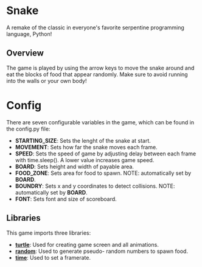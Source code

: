 # Snake
A remake of the classic in everyone's favorite serpentine programming language, Python!

## Overview
The game is played by using the arrow keys to move the snake around and eat the blocks of food that appear randomly. Make sure to avoid running into the walls or your own body!

# Config
There are seven configurable variables in the game, which can be found in the config.py file:
* **STARTING_SIZE**: Sets the lenght of the snake at start.
* **MOVEMENT**: Sets how far the snake moves each frame.
* **SPEED**: Sets the speed of game by adjusting delay between each frame with time.sleep(). A lower value increases game speed.
* **BOARD**: Sets height and width of payable area.
* **FOOD_ZONE**: Sets area for food to spawn. NOTE: automatically set by **BOARD**.
* **BOUNDRY**: Sets x and y coordinates to detect collisions. NOTE: automatically set by **BOARD**.
* **FONT**: Sets font and size of scoreboard.

## Libraries
This game imports three libraries:
* **[turtle](https://docs.python.org/3/library/turtle.html#turtle.write)**: Used for creating game screen and all animations.
* **[random](https://docs.python.org/3/library/random.html?highlight=random#module-random)**: Used to generate pseudo- random numbers to spawn food.
* **[time](https://docs.python.org/3/library/time.html?highlight=time#module-time)**: Used to set a framerate.


